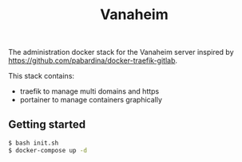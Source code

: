 <h1 align="center">
  Vanaheim
</h1>
<br>

The administration docker stack for the Vanaheim server inspired by https://github.com/pabardina/docker-traefik-gitlab.

This stack contains:

- traefik to manage multi domains and https
- portainer to manage containers graphically

## Getting started

```bash
$ bash init.sh
$ docker-compose up -d
```
